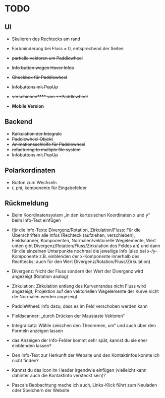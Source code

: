 # TODO

## UI

- Skalieren des Rechtecks am rand
- Farbminderung bei Fluss = 0, entsprechend der Seiten 
- ~~partielle vektoren um Paddlewheel~~
- ~~Info butten wegen Hover Infos~~
- ~~Checkbox für Paddlewheel~~
- ~~Infobuttons mit PopUp~~
- ~~verschieben**** von **Paddlewheel~~

- **Mobile Version**

## Backend
- ~~Kalkulation der Integrale~~
- ~~Paddlewheel Objekt~~
- ~~Animationsschleife für Paddlewheel~~
- ~~refacturing to multiple file system~~
- ~~Infobuttons mit PopUp~~

## Polarkordinaten
- Button zum Wechseln 
- r, phi, komponente für Eingabefelder


## Rückmeldung
- Beim Koordinatensystem „in den kartesischen Koordinaten x und y“ beim Info-Text einfügen
  
- für die Info-Texte Divergenz/Rotation, Zirkulation/Fluss: Für die Überschriften alle Infos (Rechteck (aufziehen, verschieben), Fieldscanner, Komponenten, Normalen/vektorielle Wegelemente, Wert unten gibt Divergenz/Rotation/Fluss/Zirkulation des Feldes an) und dann für die einzelnen Unterpunkte nochmal die jeweilige Info (also bei x-/y-Komponente z.B. einblenden der x-Komponente innerhalb des Rechtecks; auch für den Wert Divergenz/Rotation/Fluss/Zirkulation)
  
- Divergenz: Nicht der Fluss sondern der Wert der Divergenz wird angezeigt (Rotation analog)
  
- Zirkulation: Zirkulation entlang des Kurvenrandes nicht Fluss wird angezeigt; Projektion auf den vektoriellen Wegelemente der Kurve nicht die Normalen werden angezeigt
  
- PaddleWheel: Info dazu, dass es im Feld verschoben werden kann
  
- Fieldscanner: „durch Drücken der Maustaste Vektoren“
  
- Integralsatz: Wähle zwischen den Theoremen, um“ und auch über den Formeln anzeigen lassen
  
- das Anzeigen der Info-Felder kommt sehr spät, kannst du sie eher einblenden lassen? 
  
- Den Info-Text zur Herkunft der Website und den Kontaktinfos konnte ich nicht finden? 
  
- Kannst du das Icon im Header irgendwie einfügen (vielleicht kann dahinter auch die Kontaktinfo versteckt sein)?
  
- Pascals Beobachtung mache ich auch, Links-Klick führt zum Neuladen oder Speichern der Website


